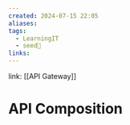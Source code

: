 ```yaml
---
created: 2024-07-15 22:05
aliases: 
tags:
  - LearningIT
  - seed🌱
links:
---
```


link: [[API Gateway]]

# API Composition
